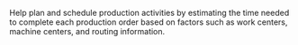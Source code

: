 Help plan and schedule production activities by estimating the time needed to complete each production order based on factors such as work centers, machine centers, and routing information.